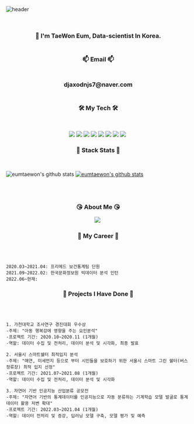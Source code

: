 </p>  
<br>

![header](https://capsule-render.vercel.app/api?type=Cylinder&color=auto&height=200&section=header&text=Welcome!%20&fontSize=90&animation=fadeIn&fontAlignY=50&desc=Taewon's%20GitHub%20Profile!&descAlignY=75&descAlign=62)
  
</p>  
<br>

  
<h3 align="center"> 📣 I'm TaeWon Eum, Data-scientist In Korea.
<br/> <br/> 
<h3 align="center"> 📫 Email 📫
<br/><br/>
<h3 align="center"> djaxodnjs7@naver.com
<br/><br/>  
  
  
<h3 align="center">🛠 My Tech 🛠</h3>
<br/>
<p align="center">
<img src="https://img.shields.io/badge/Python-green?style=flat&logo=Python&logoColor={3776AB}"/> <img src="https://img.shields.io/badge/Pytorch-orange?style=flat&logo=Pytorch&logoColor={EE4C2C}"/>
<img src="https://img.shields.io/badge/R-blue?style=flat&logo=R&logoColor={276DC3}"/>
<img src="https://img.shields.io/badge/RStudio-skyblue?style=flat&logo=R&logoColor={75AADB}"/>
<img src="https://img.shields.io/badge/MySQL-skyblue?style=flat&logo=MySQL&logoColor={4479A1}"/>
<img src="https://img.shields.io/badge/Google Colab-black?style=flat&logo=Google Colab&logoColor="/>
<img src="https://img.shields.io/badge/Jupyter-black?style=flat&logo=Jupyter&logoColor={F37626}"/>
<img src="https://img.shields.io/badge/Qgis-589632?style=flat-square&logo=Qgis&logoColor=white"/>&nbsp 
  
  
  <br/>
  
  
  
 <h3 align="center"> 	💪 Stack Stats	💪 </h3><br/>

![eumtaewon's github stats](https://github-readme-stats.vercel.app/api?username=eumtaewon&show_icons=true) 
[![eumtaewon's github stats](https://github-readme-stats.vercel.app/api/top-langs/?username=eumtaewon&show_icons=true&hide_border=true&title_color=004386&icon_color=004386&layout=compact)](https://github.com/eumtaewon)    
  
  
  
<br/><br/>  
  
  
<h3 align="center"> 	😘 About Me	😘 </h3>
<p align="center">
<a href="https://www.instagram.com/omtae_sk1/"><img src="https://img.shields.io/badge/Instagram-E4405F?style=flat-square&logo=Instagram&logoColor=white&link=https://www.instagram.com/omage_sk1/"/></a>&nbsp

  
  
 <br/>

<h3 align="center"> 	 🤵 My Career 🤵 </h3> <br/><br/>

 ```
2020.03~2021.04: 프리메드 보건통계팀 단원
2021.09~2022.02: 한국문화정보원 빅데이터 분석 인턴
2022.06~현재:
 ```
  
 
<h3 align="center"> 	📄  Projects I Have Done  📄  </h3><br/><br/>
  
 ```
1. 가천대학교 조사연구 경진대회 우수상
-주제: "아동 행복감에 영향을 주는 요인분석"
-프로젝트 기간: 2020.10~2020.11 (1개월)
-역할: 데이터 수집 및 전처리, 데이터 분석 및 시각화, 최종 발표
 ```
  
  ```
2. 서울시 스마트쉘터 최적입지 분석
-주제: "매연, 미세먼지 등으로 부터 시민들을 보호하기 위한 서울시 스마트 그린 쉘터(버스 정류장) 최적 입지 선정"
-프로젝트 기간: 2021.07~2021.08 (1개월)
-역할: 데이터 수집 및 전처리, 데이터 분석 및 시각화
 ```
  
```
3. 자연어 기반 인공지능 산업분류 공모전
-주제: "자연어 기반의 통계데이터를 인공지능으로 자동 분류하는 기계학습 모델 발굴로 통계 데이터 활용 저변 확대"
-프로젝트 기간: 2022.03~2021.04 (1개월)
-역할: 데이터 전처리 및 증강, 딥러닝 모델 구축, 모델 평가 및 예측
 ```
